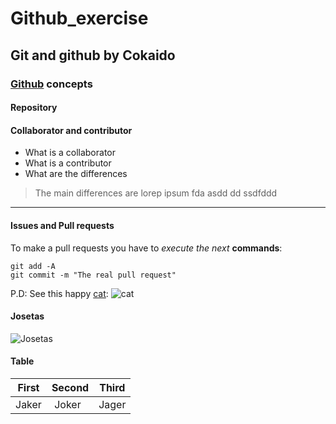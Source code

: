 Github_exercise
===============

Git and github by Cokaido
-------------------------

### [Github](https://github.com) concepts

#### Repository

#### Collaborator and contributor
+ What is a collaborator
+ What is a contributor
+ What are the differences

> The main differences are lorep ipsum 
> fda asdd dd ssdfddd
---------------------------------------

#### Issues and Pull requests

To make a pull requests you have to *execute the next* **commands**:
```shell
git add -A
git commit -m "The real pull request"
```

P.D: See this happy [cat](https://images.unsplash.com/photo-1494256997604-768d1f608cac?ixlib=rb-1.2.1&ixid=eyJhcHBfaWQiOjEyMDd9&auto=format&fit=crop&w=2001&q=80): ![cat](https://images.unsplash.com/photo-1494256997604-768d1f608cac?ixlib=rb-1.2.1&ixid=eyJhcHBfaWQiOjEyMDd9&auto=format&fit=crop&w=2001&q=80)

#### Josetas
![Josetas](https://images.unsplash.com/photo-1518020382113-a7e8fc38eac9?ixlib=rb-1.2.1&ixid=eyJhcHBfaWQiOjEyMDd9&auto=format&fit=crop&w=800&q=60)

#### Table
| First | Second | Third  |
|-------|--------|--------|
| Jaker   |  Joker | Jager  |



